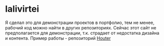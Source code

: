 # lalivirtei

Я сделал это для демонстрации проектов в портфолио, тем не менее, рабочий код можно найти в других репозиториях.
Сейчас этот сайт не предполагается для демонстрации, т.к. страдает от недостатка дизайна и контента.
Пример работы - репозиторий [Houter](https://github.com/lalivirtei/houter)